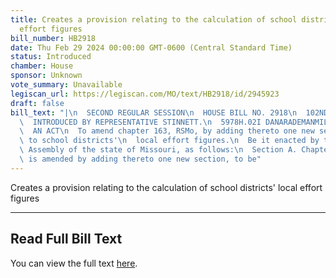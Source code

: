 ```yaml
---
title: Creates a provision relating to the calculation of school districts' local
  effort figures
bill_number: HB2918
date: Thu Feb 29 2024 00:00:00 GMT-0600 (Central Standard Time)
status: Introduced
chamber: House
sponsor: Unknown
vote_summary: Unavailable
legiscan_url: https://legiscan.com/MO/text/HB2918/id/2945923
draft: false
bill_text: "|\n  SECOND REGULAR SESSION\n  HOUSE BILL NO. 2918\n  102ND GENERAL ASSEMBLY\n\
  \  INTRODUCED BY REPRESENTATIVE STINNETT.\n  5978H.02I DANARADEMANMILLER,ChiefClerk\n\
  \  AN ACT\n  To amend chapter 163, RSMo, by adding thereto one new section relating\
  \ to school districts'\n  local effort figures.\n  Be it enacted by the General\
  \ Assembly of the state of Missouri, as follows:\n  Section A. Chapter 163, RSMo,\
  \ is amended by adding thereto one new section, to be"
---
```

Creates a provision relating to the calculation of school districts' local effort figures

---

## Read Full Bill Text

You can view the full text [here](https://legiscan.com/MO/text/HB2918/id/2945923).
